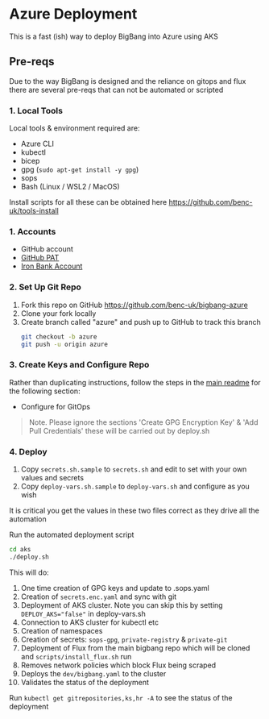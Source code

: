 # Azure Deployment

This is a fast (ish) way to deploy BigBang into Azure using AKS

## Pre-reqs

Due to the way BigBang is designed and the reliance on gitops and flux there are several pre-reqs that can not be automated or scripted

### 1. Local Tools

Local tools & environment required are:

- Azure CLI
- kubectl
- bicep
- gpg (`sudo apt-get install -y gpg`)
- sops
- Bash (Linux / WSL2 / MacOS)

Install scripts for all these can be obtained here https://github.com/benc-uk/tools-install

### 1. Accounts

- GitHub account
- [GitHub PAT](https://docs.github.com/en/github/authenticating-to-github/keeping-your-account-and-data-secure/creating-a-personal-access-token)
- [Iron Bank Account](https://ironbank.dso.mil/)

### 2. Set Up Git Repo

1. Fork this repo on GitHub https://github.com/benc-uk/bigbang-azure
1. Clone your fork locally
1. Create branch called "azure" and push up to GitHub to track this branch
   ```bash
   git checkout -b azure
   git push -u origin azure
   ```

### 3. Create Keys and Configure Repo

Rather than duplicating instructions, follow the steps in the [main readme](../README.md) for the following section:

- Configure for GitOps

> Note. Please ignore the sections 'Create GPG Encryption Key' & 'Add Pull Credentials' these will be carried out by deploy.sh

### 4. Deploy

1. Copy `secrets.sh.sample` to `secrets.sh` and edit to set with your own values and secrets
2. Copy `deploy-vars.sh.sample` to `deploy-vars.sh` and configure as you wish

It is critical you get the values in these two files correct as they drive all the automation

Run the automated deployment script

```bash
cd aks
./deploy.sh
```

This will do:

1. One time creation of GPG keys and update to .sops.yaml
2. Creation of `secrets.enc.yaml` and sync with git
3. Deployment of AKS cluster. Note you can skip this by setting `DEPLOY_AKS="false"` in deploy-vars.sh
4. Connection to AKS cluster for kubectl etc
5. Creation of namespaces
6. Creation of secrets: `sops-gpg`, `private-registry` & `private-git`
7. Deployment of Flux from the main bigbang repo which will be cloned and `scripts/install_flux.sh` run
8. Removes network policies which block Flux being scraped
9. Deploys the `dev/bigbang.yaml` to the cluster
10. Validates the status of the deployment

Run `kubectl get gitrepositories,ks,hr -A` to see the status of the deployment
